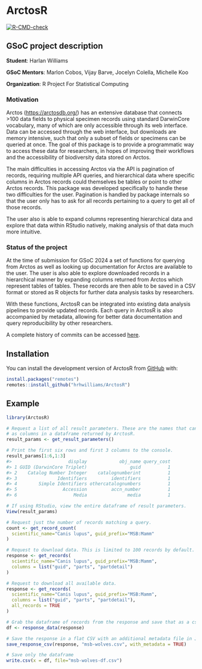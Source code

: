 
<!-- README.md is generated from README.Rmd. Please edit that file -->

# ArctosR

<!-- badges: start -->

[![R-CMD-check](https://github.com/hrhwilliams/ArctosR/actions/workflows/R-CMD-check.yaml/badge.svg)](https://github.com/hrhwilliams/ArctosR/actions/workflows/R-CMD-check.yaml)
<!-- badges: end -->

## GSoC project description

**Student**: Harlan Williams

**GSoC Mentors**: Marlon Cobos, Vijay Barve, Jocelyn Colella, Michelle
Koo

**Organization**: R Project For Statistical Computing

### Motivation

Arctos (<https://arctosdb.org/>) has an extensive database that connects
\>100 data fields to physical specimen records using standard DarwinCore
vocabulary, many of which are only accessible through its web interface.
Data can be accessed through the web interface, but downloads are memory
intensive, such that only a subset of fields or specimens can be queried
at once. The goal of this package is to provide a programmatic way to
access these data for researchers, in hopes of improving their workflows
and the accessibility of biodiversity data stored on Arctos.

The main difficulties in accessing Arctos via the API is pagination of
records, requiring multiple API queries, and hierarchical data where
specific columns in Arctos records could themselves be tables or point
to other Arctos records. This package was developed specifically to
handle these two difficulties for the user. Pagination is handled by
package internals so that the user only has to ask for all records
pertaining to a query to get all of those records.

The user also is able to expand columns representing hierarchical data
and explore that data within RStudio natively, making analysis of that
data much more intuitive.

### Status of the project

At the time of submission for GSoC 2024 a set of functions for querying
from Arctos as well as looking up documentation for Arctos are available
to the user. The user is also able to explore downloaded records in a
hierarchical manner by expanding columns returned from Arctos which
represent tables of tables. These records are then able to be saved in a
CSV format or stored as R objects for further data analysis tasks by
researchers.

With these functions, ArctosR can be integrated into existing data
analysis pipelines to provide updated records. Each query in ArctosR is
also accompanied by metadata, allowing for better data documentation and
query reproducibility by other researchers.

A complete history of commits can be accessed
<a href="https://github.com/hrhwilliams/ArctosR/commits/main/" target="_blank">here</a>.

## Installation

You can install the development version of ArctosR from
[GitHub](https://github.com/) with:

``` r
install.packages("remotes")
remotes::install_github("hrhwilliams/ArctosR")
```

## Example

``` r
library(ArctosR)

# Request a list of all result parameters. These are the names that can show up
# as columns in a dataframe returned by ArctosR.
result_params <- get_result_parameters()

# Print the first six rows and first 3 columns to the console.
result_params[1:6,1:3]
#>                     display            obj_name query_cost
#> 1 GUID (DarwinCore Triplet)                guid          1
#> 2    Catalog Number Integer    catalognumberint          1
#> 3               Identifiers         identifiers          1
#> 4        Simple Identifiers othercatalognumbers          1
#> 5                 Accession         accn_number          1
#> 6                     Media               media          1

# If using RStudio, view the entire dataframe of result parameters.
View(result_params)

# Request just the number of records matching a query.
count <- get_record_count(
  scientific_name="Canis lupus", guid_prefix="MSB:Mamm"
)

# Request to download data. This is limited to 100 records by default.
response <- get_records(
  scientific_name="Canis lupus", guid_prefix="MSB:Mamm",
  columns = list("guid", "parts", "partdetail")
)

# Request to download all available data.
response <- get_records(
  scientific_name="Canis lupus", guid_prefix="MSB:Mamm",
  columns = list("guid", "parts", "partdetail"),
  all_records = TRUE
)

# Grab the dataframe of records from the response and save that as a csv.
df <- response_data(response)

# Save the response in a flat CSV with an additional metadata file in JSON
save_response_csv(response, "msb-wolves.csv", with_metadata = TRUE)

# Save only the dataframe
write.csv(x = df, file="msb-wolves-df.csv")
```
